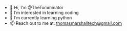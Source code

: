 - 👋 Hi, I’m @TheTomminator
- 👀 I’m interested in learning coding
- 🌱 I’m currently learning python
- 📫 Reach out to me at: thomasmarshalltech@gmail.com

<!---
TheTomminator/TheTomminator is a ✨ special ✨ repository because its `README.md` (this file) appears on your GitHub profile.
You can click the Preview link to take a look at your changes.
--->
